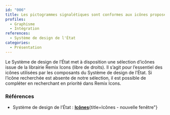 ```yaml
---
id: "006"
title: Les pictogrammes signalétiques sont conformes aux icônes proposées par le Système de design de l’État
profiles:
  - Graphisme
  - Intégration
references:
  - Système de design de l'État
categories:
  - Présentation
---
```


Le Système de design de l’État met à disposition une sélection d’icônes issue de la librairie Remix Icons (libre de droits). Il s’agit pour l’essentiel des icônes utilisées par les composants du Système de design de l’État. Si l’icône recherchée est absente de notre sélection, il est possible de compléter en recherchant en priorité dans Remix Icons.

### Références

* Système de design de l’État : [**Icônes**](https://www.systeme-de-design.gouv.fr/elements-d-interface/fondamentaux-techniques/icones){title=Icônes - nouvelle fenêtre"}
